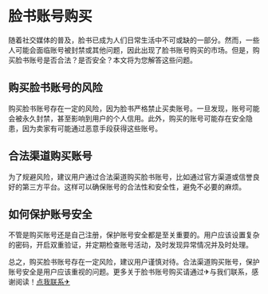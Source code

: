 # 脸书账号购买

随着社交媒体的普及，脸书已成为人们日常生活中不可或缺的一部分。然而，一些人可能会面临账号被封禁或其他问题，因此出现了脸书账号购买的市场。但是，购买脸书账号是否合法？是否安全？本文将为您解答这些问题。

## 购买脸书账号的风险

购买脸书账号存在一定的风险，因为脸书严格禁止买卖账号。一旦发现，账号可能会被永久封禁，甚至影响到用户的个人信用。此外，购买的账号可能存在安全隐患，因为卖家有可能通过恶意手段获得这些账号。

## 合法渠道购买账号

为了规避风险，建议用户通过合法渠道购买脸书账号，比如通过官方渠道或信誉良好的第三方平台。这样可以确保账号的合法性和安全性，避免不必要的麻烦。

## 如何保护账号安全

不管是购买账号还是自己注册，保护账号安全都是至关重要的。用户应该设置复杂的密码，开启双重验证，并定期检查账号活动，及时发现异常情况并及时处理。

总之，购买脸书账号存在一定风险，建议用户谨慎对待。合法渠道购买账号，保护账号安全是用户应该重视的问题。更多关于脸书账号购买请通过✈与我们联系，感谢阅读！[点我联系✈](https://data.G208.com)